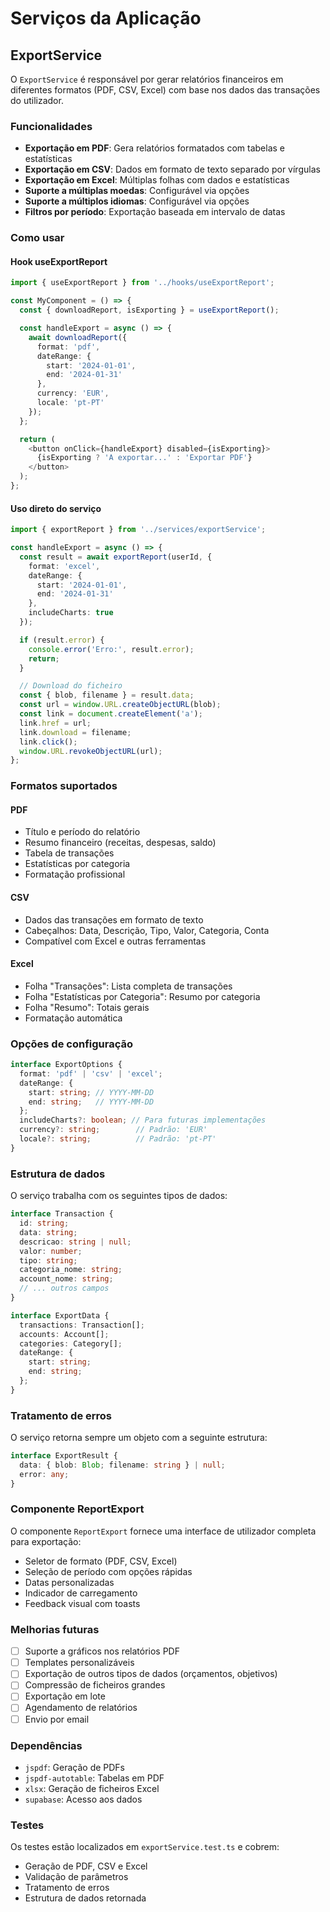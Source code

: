 # Serviços da Aplicação

## ExportService

O `ExportService` é responsável por gerar relatórios financeiros em diferentes formatos (PDF, CSV, Excel) com base nos dados das transações do utilizador.

### Funcionalidades

- **Exportação em PDF**: Gera relatórios formatados com tabelas e estatísticas
- **Exportação em CSV**: Dados em formato de texto separado por vírgulas
- **Exportação em Excel**: Múltiplas folhas com dados e estatísticas
- **Suporte a múltiplas moedas**: Configurável via opções
- **Suporte a múltiplos idiomas**: Configurável via opções
- **Filtros por período**: Exportação baseada em intervalo de datas

### Como usar

#### Hook useExportReport

```typescript
import { useExportReport } from '../hooks/useExportReport';

const MyComponent = () => {
  const { downloadReport, isExporting } = useExportReport();

  const handleExport = async () => {
    await downloadReport({
      format: 'pdf',
      dateRange: {
        start: '2024-01-01',
        end: '2024-01-31'
      },
      currency: 'EUR',
      locale: 'pt-PT'
    });
  };

  return (
    <button onClick={handleExport} disabled={isExporting}>
      {isExporting ? 'A exportar...' : 'Exportar PDF'}
    </button>
  );
};
```

#### Uso direto do serviço

```typescript
import { exportReport } from '../services/exportService';

const handleExport = async () => {
  const result = await exportReport(userId, {
    format: 'excel',
    dateRange: {
      start: '2024-01-01',
      end: '2024-01-31'
    },
    includeCharts: true
  });

  if (result.error) {
    console.error('Erro:', result.error);
    return;
  }

  // Download do ficheiro
  const { blob, filename } = result.data;
  const url = window.URL.createObjectURL(blob);
  const link = document.createElement('a');
  link.href = url;
  link.download = filename;
  link.click();
  window.URL.revokeObjectURL(url);
};
```

### Formatos suportados

#### PDF
- Título e período do relatório
- Resumo financeiro (receitas, despesas, saldo)
- Tabela de transações
- Estatísticas por categoria
- Formatação profissional

#### CSV
- Dados das transações em formato de texto
- Cabeçalhos: Data, Descrição, Tipo, Valor, Categoria, Conta
- Compatível com Excel e outras ferramentas

#### Excel
- Folha "Transações": Lista completa de transações
- Folha "Estatísticas por Categoria": Resumo por categoria
- Folha "Resumo": Totais gerais
- Formatação automática

### Opções de configuração

```typescript
interface ExportOptions {
  format: 'pdf' | 'csv' | 'excel';
  dateRange: {
    start: string; // YYYY-MM-DD
    end: string;   // YYYY-MM-DD
  };
  includeCharts?: boolean; // Para futuras implementações
  currency?: string;        // Padrão: 'EUR'
  locale?: string;          // Padrão: 'pt-PT'
}
```

### Estrutura de dados

O serviço trabalha com os seguintes tipos de dados:

```typescript
interface Transaction {
  id: string;
  data: string;
  descricao: string | null;
  valor: number;
  tipo: string;
  categoria_nome: string;
  account_nome: string;
  // ... outros campos
}

interface ExportData {
  transactions: Transaction[];
  accounts: Account[];
  categories: Category[];
  dateRange: {
    start: string;
    end: string;
  };
}
```

### Tratamento de erros

O serviço retorna sempre um objeto com a seguinte estrutura:

```typescript
interface ExportResult {
  data: { blob: Blob; filename: string } | null;
  error: any;
}
```

### Componente ReportExport

O componente `ReportExport` fornece uma interface de utilizador completa para exportação:

- Seletor de formato (PDF, CSV, Excel)
- Seleção de período com opções rápidas
- Datas personalizadas
- Indicador de carregamento
- Feedback visual com toasts

### Melhorias futuras

- [ ] Suporte a gráficos nos relatórios PDF
- [ ] Templates personalizáveis
- [ ] Exportação de outros tipos de dados (orçamentos, objetivos)
- [ ] Compressão de ficheiros grandes
- [ ] Exportação em lote
- [ ] Agendamento de relatórios
- [ ] Envio por email

### Dependências

- `jspdf`: Geração de PDFs
- `jspdf-autotable`: Tabelas em PDF
- `xlsx`: Geração de ficheiros Excel
- `supabase`: Acesso aos dados

### Testes

Os testes estão localizados em `exportService.test.ts` e cobrem:

- Geração de PDF, CSV e Excel
- Validação de parâmetros
- Tratamento de erros
- Estrutura de dados retornada 